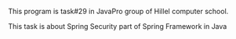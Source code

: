 This program is task#29 in JavaPro group of Hillel computer school.

This task is about Spring Security part of Spring Framework in Java